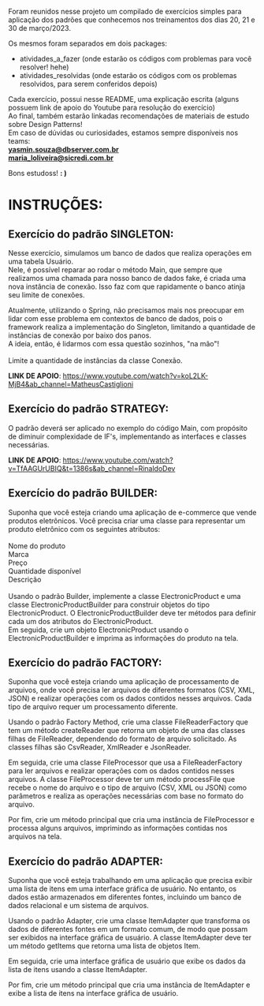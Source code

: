 

Foram reunidos nesse projeto um compilado de exercícios simples para aplicação dos padrões que conhecemos nos treinamentos
dos dias 20, 21 e 30 de março/2023. <br/>

Os mesmos foram separados em dois packages:
- atividades_a_fazer (onde estarão os códigos com problemas para você resolver! hehe)
- atividades_resolvidas (onde estarão os códigos com os problemas resolvidos, para serem conferidos depois)

Cada exercício, possui nesse README, uma explicação escrita (alguns possuem link de apoio do Youtube para resolução do exercício)
<br/>
Ao final, também estarão linkadas recomendações de materiais de estudo sobre Design Patterns!
<br/>
Em caso de dúvidas ou curiosidades, estamos sempre disponíveis nos teams: <br/>
**yasmin.souza@dbserver.com.br** <br/>
**maria_loliveira@sicredi.com.br**
<br/>

Bons estudoss! **: )** 


<h1>INSTRUÇÕES:</h1>


<h2> Exercício do padrão SINGLETON:</h2>
Nesse exercício, simulamos um banco de dados que realiza operações em uma tabela Usuário. <br/>
Nele, é possível reparar ao rodar o método Main, que sempre que realizamos uma chamada para nosso banco de dados fake, é criada uma nova instância de conexão. Isso faz com que rapidamente o banco atinja seu limite de conexões.


Atualmente, utilizando o Spring, não precisamos mais nos preocupar em lidar com esse problema
em contextos de banco de dados, pois o framework realiza a implementação do Singleton, limitando a quantidade de instâncias de conexão por baixo dos panos. <br/>
A ideia, então, é lidarmos com essa questão sozinhos, "na mão"!
<br/>
<br/>
Limite a quantidade de instâncias da classe Conexão.

**LINK DE APOIO**: https://www.youtube.com/watch?v=koL2LK-MjB4&ab_channel=MatheusCastiglioni

<h2> Exercício do padrão STRATEGY:</h2>
O padrão deverá ser aplicado no exemplo do código Main, com propósito de diminuir complexidade de IF's, implementando as interfaces e classes necessárias.
<br/>

**LINK DE APOIO**: https://www.youtube.com/watch?v=TfAAGUrUBIQ&t=1386s&ab_channel=RinaldoDev

<h2> Exercício do padrão BUILDER:</h2>
Suponha que você esteja criando uma aplicação de e-commerce que vende produtos eletrônicos. Você precisa criar uma classe para representar um produto eletrônico com os seguintes atributos:
<br/>
<br/>
Nome do produto
<br/>
Marca
<br/>
Preço
<br/>
Quantidade disponível
<br/>
Descrição
<br/>
<br/>
Usando o padrão Builder, implemente a classe ElectronicProduct e uma classe ElectronicProductBuilder para construir objetos do tipo ElectronicProduct. O ElectronicProductBuilder deve ter métodos para definir cada um dos atributos do ElectronicProduct.
<br/>Em seguida, crie um objeto ElectronicProduct usando o ElectronicProductBuilder e imprima as informações do produto na tela.
<br/>

<h2> Exercício do padrão FACTORY:</h2>

Suponha que você esteja criando uma aplicação de processamento de arquivos, onde você precisa ler arquivos de diferentes formatos (CSV, XML, JSON) e realizar operações com os dados contidos nesses arquivos. Cada tipo de arquivo requer um processamento diferente.

Usando o padrão Factory Method, crie uma classe FileReaderFactory que tem um método createReader que retorna um objeto de uma das classes filhas de FileReader, dependendo do formato de arquivo solicitado. As classes filhas são CsvReader, XmlReader e JsonReader.

Em seguida, crie uma classe FileProcessor que usa a FileReaderFactory para ler arquivos e realizar operações com os dados contidos nesses arquivos. A classe FileProcessor deve ter um método processFile que recebe o nome do arquivo e o tipo de arquivo (CSV, XML ou JSON) como parâmetros e realiza as operações necessárias com base no formato do arquivo.

Por fim, crie um método principal que cria uma instância de FileProcessor e processa alguns arquivos, imprimindo as informações contidas nos arquivos na tela.
<br/>

<h2> Exercício do padrão ADAPTER:</h2>

Suponha que você esteja trabalhando em uma aplicação que precisa exibir uma lista de itens em uma interface gráfica de usuário. No entanto, os dados estão armazenados em diferentes fontes, incluindo um banco de dados relacional e um sistema de arquivos.

Usando o padrão Adapter, crie uma classe ItemAdapter que transforma os dados de diferentes fontes em um formato comum, de modo que possam ser exibidos na interface gráfica de usuário. A classe ItemAdapter deve ter um método getItems que retorna uma lista de objetos Item.

Em seguida, crie uma interface gráfica de usuário que exibe os dados da lista de itens usando a classe ItemAdapter.

Por fim, crie um método principal que cria uma instância de ItemAdapter e exibe a lista de itens na interface gráfica de usuário.
